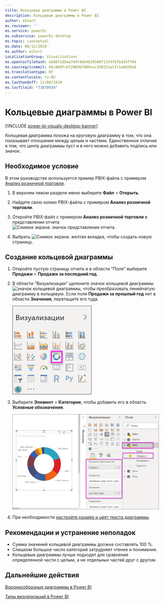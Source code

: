 ```yaml
---
title: Кольцевые диаграммы в Power BI
description: Кольцевые диаграммы в Power BI
author: mihart
ms.reviewer: ''
ms.service: powerbi
ms.subservice: powerbi-desktop
ms.topic: conceptual
ms.date: 06/11/2019
ms.author: mihart
LocalizationGroup: Visualizations
ms.openlocfilehash: 4dd6f185ea7d4f4664626586f1374f67bd34f784
ms.sourcegitcommit: 64c860fcbf2969bf089cec358331a1fc1e0d39a8
ms.translationtype: HT
ms.contentlocale: ru-RU
ms.lasthandoff: 11/09/2019
ms.locfileid: "73870934"
---
```

# <a name="doughnut-charts-in-power-bi"></a>Кольцевые диаграммы в Power BI

[!INCLUDE [power-bi-visuals-desktop-banner](../includes/power-bi-visuals-desktop-banner.md)]

Кольцевая диаграмма похожа на круговую диаграмму в том, что она показывает отношение между целым и частями. Единственное отличие в том, что центр диаграммы пуст и в него можно добавить подпись или значок.

## <a name="prerequisite"></a>Необходимое условие

В этом руководстве используется пример PBIX-файла с примером [Анализ розничной торговли](https://download.microsoft.com/download/9/6/D/96DDC2FF-2568-491D-AAFA-AFDD6F763AE3/Retail%20Analysis%20Sample%20PBIX.pbix).

1. В верхнем левом разделе меню выберите **Файл** > **Открыть**.
   
2. Найдите свою копию PBIX-файла с примером **Анализ розничной торговли**.

1. Откройте PBIX-файл с примером **Анализ розничной торговли** в представлении отчета ![Снимок экрана: значок представления отчета](media/power-bi-visualization-kpi/power-bi-report-view.png).

1. Выбрать ![Снимок экрана: желтая вкладка,](media/power-bi-visualization-kpi/power-bi-yellow-tab.png) чтобы создать новую страницу.


## <a name="create-a-doughnut-chart"></a>Создание кольцевой диаграммы

1. Откройте пустую страницу отчета и в области "Поля" выберите **Продажи** \> **Продажи за последний год**.  
   
3. В области "Визуализации" щелкните значок кольцевой диаграммы ![значок кольцевой диаграммы](media/power-bi-visualization-doughnut-charts/power-bi-icon.png), чтобы преобразовать линейчатую диаграмму в кольцевую. Если поля **Продажи за прошлый год** нет в области **Значения**, перетащите его туда.
     
   ![Панель визуализации с выбранным значком кольцевой диаграммы](media/power-bi-visualization-doughnut-charts/power-bi-doughnut-chart.png)

4. Выберите **Элемент** \> **Категория**, чтобы добавить его в область **Условные обозначения**. 
     
    ![кольцевая диаграмма рядом с областью полей](media/power-bi-visualization-doughnut-charts/power-bi-doughnut-done.png)

5. При необходимости [настройте размер и цвет текста диаграммы](power-bi-visualization-customize-title-background-and-legend.md). 

## <a name="considerations-and-troubleshooting"></a>Рекомендации и устранение неполадок
* Сумма значений кольцевой диаграммы должна составлять 100 %.
* Слишком большое число категорий затрудняет чтение и понимание.
* Кольцевые диаграммы лучше подходят для сравнения определенной части с целым, а не отдельных частей друг с другом. 

## <a name="next-steps"></a>Дальнейшие действия
[Воронкообразные диаграммы в Power BI](power-bi-visualization-funnel-charts.md)

[Типы визуализаций в Power BI](power-bi-visualization-types-for-reports-and-q-and-a.md)


